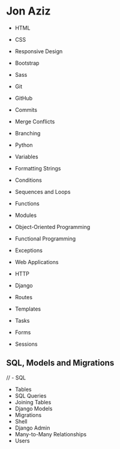 # Jon Aziz

- HTML
- CSS
- Responsive Design
- Bootstrap
- Sass

- Git
- GitHub
- Commits
- Merge Conflicts
- Branching

- Python
- Variables
- Formatting Strings
- Conditions
- Sequences and Loops
- Functions
- Modules
- Object-Oriented Programming
- Functional Programming
- Exceptions

- Web Applications
- HTTP
- Django
- Routes
- Templates
- Tasks
- Forms
- Sessions

## SQL, Models and Migrations

// - SQL
- Tables
- SQL Queries
- Joining Tables
- Django Models
- Migrations
- Shell
- Django Admin
- Many-to-Many Relationships
- Users
